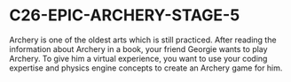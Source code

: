 # C26-EPIC-ARCHERY-STAGE-5
Archery is one of the oldest arts which is still practiced. After reading the information about Archery in a book, your friend Georgie wants to play Archery. To give him a virtual experience, you want to use your coding expertise and physics engine concepts to create an Archery game for him.
